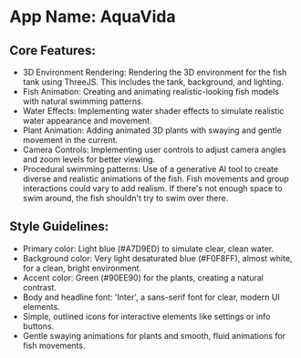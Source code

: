 # **App Name**: AquaVida

## Core Features:

- 3D Environment Rendering: Rendering the 3D environment for the fish tank using ThreeJS. This includes the tank, background, and lighting.
- Fish Animation: Creating and animating realistic-looking fish models with natural swimming patterns.
- Water Effects: Implementing water shader effects to simulate realistic water appearance and movement.
- Plant Animation: Adding animated 3D plants with swaying and gentle movement in the current.
- Camera Controls: Implementing user controls to adjust camera angles and zoom levels for better viewing.
- Procedural swimming patterns: Use of a generative AI tool to create diverse and realistic animations of the fish. Fish movements and group interactions could vary to add realism. If there's not enough space to swim around, the fish shouldn't try to swim over there.

## Style Guidelines:

- Primary color: Light blue (#A7D9ED) to simulate clear, clean water.
- Background color: Very light desaturated blue (#F0F8FF), almost white, for a clean, bright environment.
- Accent color: Green (#90EE90) for the plants, creating a natural contrast.
- Body and headline font: 'Inter', a sans-serif font for clear, modern UI elements.
- Simple, outlined icons for interactive elements like settings or info buttons.
- Gentle swaying animations for plants and smooth, fluid animations for fish movements.